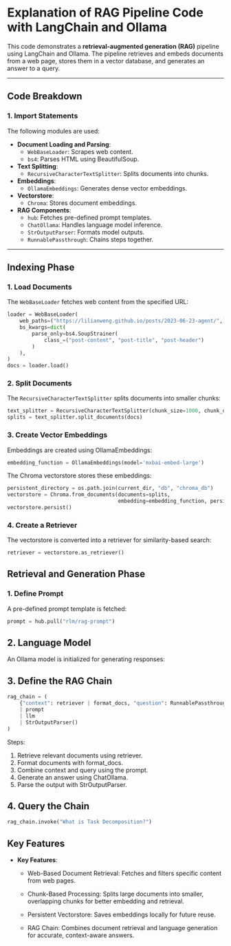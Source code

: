 # Explanation of RAG Pipeline Code with LangChain and Ollama

This code demonstrates a **retrieval-augmented generation (RAG)** pipeline using LangChain and Ollama. The pipeline retrieves and embeds documents from a web page, stores them in a vector database, and generates an answer to a query.

---

## Code Breakdown

### 1. Import Statements
The following modules are used:
- **Document Loading and Parsing**:
  - `WebBaseLoader`: Scrapes web content.
  - `bs4`: Parses HTML using BeautifulSoup.
- **Text Splitting**:
  - `RecursiveCharacterTextSplitter`: Splits documents into chunks.
- **Embeddings**:
  - `OllamaEmbeddings`: Generates dense vector embeddings.
- **Vectorstore**:
  - `Chroma`: Stores document embeddings.
- **RAG Components**:
  - `hub`: Fetches pre-defined prompt templates.
  - `ChatOllama`: Handles language model inference.
  - `StrOutputParser`: Formats model outputs.
  - `RunnablePassthrough`: Chains steps together.

---

## Indexing Phase

### 1. Load Documents
The `WebBaseLoader` fetches web content from the specified URL:

```python
loader = WebBaseLoader(
    web_paths=("https://lilianweng.github.io/posts/2023-06-23-agent/",),
    bs_kwargs=dict(
        parse_only=bs4.SoupStrainer(
            class_=("post-content", "post-title", "post-header")
        )
    ),
)
docs = loader.load()
```

### 2. Split Documents
The `RecursiveCharacterTextSplitter` splits documents into smaller chunks:

```python
text_splitter = RecursiveCharacterTextSplitter(chunk_size=1000, chunk_overlap=200)
splits = text_splitter.split_documents(docs)
```

### 3. Create Vector Embeddings

Embeddings are created using OllamaEmbeddings:
```python
embedding_function = OllamaEmbeddings(model='mxbai-embed-large')
```
The Chroma vectorstore stores these embeddings:
```python
persistent_directory = os.path.join(current_dir, "db", "chroma_db")
vectorstore = Chroma.from_documents(documents=splits, 
                                    embedding=embedding_function, persist_directory=persistent_directory)
vectorstore.persist()
```
### 4. Create a Retriever
The vectorstore is converted into a retriever for similarity-based search:
```python
retriever = vectorstore.as_retriever()
```

## Retrieval and Generation Phase
### 1. Define Prompt
A pre-defined prompt template is fetched:
```python
prompt = hub.pull("rlm/rag-prompt")
```
## 2. Language Model
An Ollama model is initialized for generating responses:
## 3. Define the RAG Chain
```python
rag_chain = (
    {"context": retriever | format_docs, "question": RunnablePassthrough()}
    | prompt
    | llm
    | StrOutputParser()
)
```
Steps:
1. Retrieve relevant documents using retriever.
2. Format documents with format_docs.
3. Combine context and query using the prompt.
4. Generate an answer using ChatOllama.
5. Parse the output with StrOutputParser.
## 4. Query the Chain
```python
rag_chain.invoke("What is Task Decomposition?")
```

## Key Features
- **Key Features**:

    - Web-Based Document Retrieval:
        Fetches and filters specific content from web pages.

    - Chunk-Based Processing:
        Splits large documents into smaller, overlapping chunks for better embedding and retrieval.

    - Persistent Vectorstore:
        Saves embeddings locally for future reuse.

    - RAG Chain:
        Combines document retrieval and language generation for accurate, context-aware answers.

